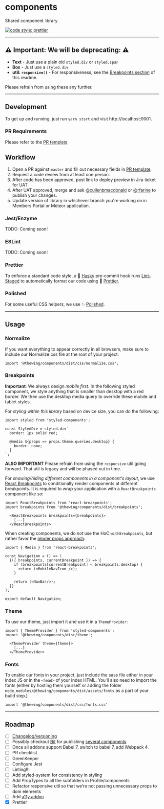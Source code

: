 # components

Shared component library

[![code style: prettier](https://img.shields.io/badge/code_style-prettier-ff69b4.svg?style=flat-square)](https://github.com/prettier/prettier)

---

## ⚠️ Important: We will be deprecating: ⚠️

- **Text** - Just use a plain old `styled.div` or `styled.span`
- **Box** - Just use a `styled.div`
- **util: `responsive()`** - For responsiveness, see the [Breakpoints section](#breakpoints) of this readme.

Please refrain from using these any further.

---

## Development

To get up and running, just run `yarn start` and visit http://localhost:9001.

### PR Requirements

Please refer to the [PR template](pull_request_template.md)

## Workflow

1. Open a PR against `master` and fill out necessary fields in [PR template](pull_request_template.md).
2. Request a code review from at least one person.
3. After code has been approved, post link to deploy preview in Jira ticket for UAT.
4. After UAT approved, merge and ask [@cullenbmacdonald](https://github.com/cullenbmacdonald) or [@rfarine](https://github.com/rfarine) to publish your changes.
5. Update version of library in whichever branch you're working on in Members Portal or Meteor application.

### Jest/Enzyme

TODO: Coming soon!

### ESLint

TODO: Coming soon!

### Prettier

To enforce a standard code style, a 🐶 [Husky](https://github.com/typicode/husky) pre-commit hook runs [Lint-Staged](https://github.com/okonet/lint-staged) to automatically format our code using 💅 [Prettier](https://prettier.io/docs/en/index.html).

### Polished

For some useful CSS helpers, we use ✨ [Polished](https://polished.js.org/docs).

---

## Usage

### Normalize

If you want everything to appear correctly in all browsers, make sure to include our Normalize.css file at the root of your project:

```
import '@thewing/components/dist/css/normalize.css';
```

### Breakpoints

**Important**: We always design _mobile first_. In the following styled component, we style anything that is smaller than desktop with a red border. We then use the desktop media query to override these mobile and tablet styles.

For _styling within this library_ based on device size, you can do the following:

```
import styled from 'styled-components';

const StyledDiv = styled.div`
  border: 1px solid red;

  @media ${props => props.theme.queries.desktop} {
    border: none;
  }
`;
```

**ALSO IMPORTANT** Please refrain from using the `responsive` util going forward. That util is legacy and will be phased out in time.

For _showing/hiding different components in a component's layout_, we use [React Breakpoints](https://github.com/ehellman/react-breakpoints) to conditionally render components at different breakpoints. It is required to wrap your application with a `ReactBreakpoints` component like so:

```
import ReactBreakpoints from 'react-breakpoints';
import breakpoints from '@thewing/components/dist/breakpoints';

  <ReactBreakpoints breakpoints={breakpoints}>
    [...]
  </ReactBreakpoints>
```

When creating components, we do _not_ use the HoC `withBreakpoints`, but rather favor the [render props approach](https://github.com/ehellman/react-breakpoints#render-props):

```
import { Media } from 'react-breakpoints';

const Navigation = () => (
  {({ breakpoints, currentBreakpoint }) => {
    if (breakpoints[currentBreakpoint] < breakpoints.desktop) {
      return (<MobileNavIcon />);
    }

    return (<NavBar/>);
  }}
);

export default Navigation;
```

### Theme

To use our theme, just import it and use it in a `ThemeProvider`:

```
import { ThemeProvider } from 'styled-components';
import '@thewing/components/dist/theme';

  <ThemeProvider theme={theme}>
    [...]
  </ThemeProvider>
```

### Fonts

To enable our fonts in your project, just include the sass file either in your index JS or in the `<head>` of your index HTML. You'll also need to import the fonts (either by hosting them yourself or adding the folder `node_modules/@thewing/components/dist/assets/fonts` as a part of your build step.)

`import '@thewing/components/dist/css/fonts.css'`

---

## Roadmap

- [ ] [Changelog/versioning](https://github.com/conventional-changelog/standard-version)
- [ ] Possibly checkout [Bit](https://bitsrc.io/features) for publishing [several components](https://blog.bitsrc.io/building-a-shared-ui-component-library-350b297a53a8)
- [ ] Once all addons support Babel 7, switch to babel 7, add Webpack 4.
- [ ] PR checklist
- [ ] GreenKeeper
- [ ] Configure Jest
- [ ] Linting!!!
- [ ] Add styled-system for consistency in styling
- [ ] Add PropTypes to all the subfolders in Profile/components
- [ ] Refactor responsive util so that we're not passing unnecessary props to dom elements
- [ ] Add [a11y addon](https://github.com/storybooks/storybook/tree/master/addons/a11y)
- [x] Prettier
